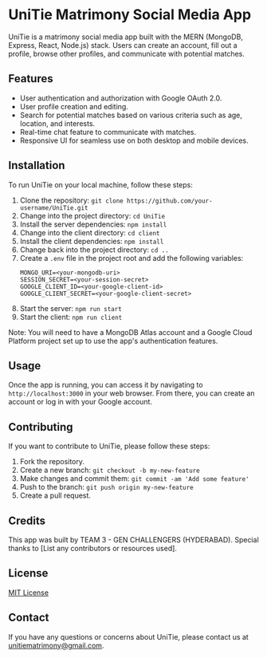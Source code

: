 # UniTie Matrimony Social Media App

UniTie is a matrimony social media app built with the MERN (MongoDB, Express, React, Node.js) stack. Users can create an account, fill out a profile, browse other profiles, and communicate with potential matches. 

## Features

- User authentication and authorization with Google OAuth 2.0.
- User profile creation and editing.
- Search for potential matches based on various criteria such as age, location, and interests.
- Real-time chat feature to communicate with matches.
- Responsive UI for seamless use on both desktop and mobile devices.

## Installation

To run UniTie on your local machine, follow these steps:

1. Clone the repository: `git clone https://github.com/your-username/UniTie.git`
2. Change into the project directory: `cd UniTie`
3. Install the server dependencies: `npm install`
4. Change into the client directory: `cd client`
5. Install the client dependencies: `npm install`
6. Change back into the project directory: `cd ..`
7. Create a `.env` file in the project root and add the following variables:
    ```
    MONGO_URI=<your-mongodb-uri>
    SESSION_SECRET=<your-session-secret>
    GOOGLE_CLIENT_ID=<your-google-client-id>
    GOOGLE_CLIENT_SECRET=<your-google-client-secret>
    ```
8. Start the server: `npm run start`
9. Start the client: `npm run client`

Note: You will need to have a MongoDB Atlas account and a Google Cloud Platform project set up to use the app's authentication features.

## Usage

Once the app is running, you can access it by navigating to `http://localhost:3000` in your web browser. From there, you can create an account or log in with your Google account. 

## Contributing

If you want to contribute to UniTie, please follow these steps:

1. Fork the repository.
2. Create a new branch: `git checkout -b my-new-feature`
3. Make changes and commit them: `git commit -am 'Add some feature'`
4. Push to the branch: `git push origin my-new-feature`
5. Create a pull request.

## Credits

This app was built by TEAM 3 - GEN CHALLENGERS (HYDERABAD). Special thanks to [List any contributors or resources used].

## License

[MIT License](https://opensource.org/licenses/MIT) 

## Contact

If you have any questions or concerns about UniTie, please contact us at unitiematrimony@gmail.com.
